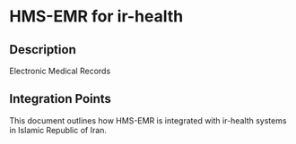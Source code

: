 # HMS-EMR for ir-health

## Description

Electronic Medical Records

## Integration Points

This document outlines how HMS-EMR is integrated with ir-health systems in Islamic Republic of Iran.
